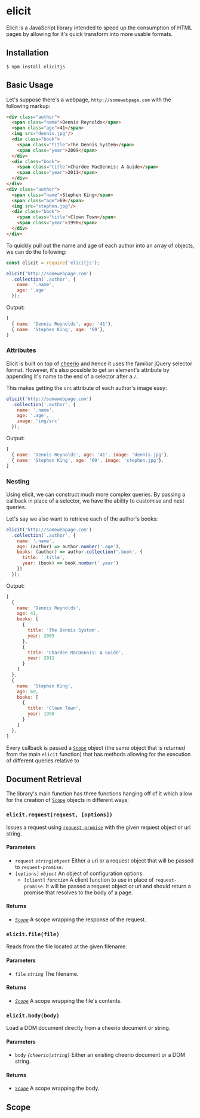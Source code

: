 # elicit

Elicit is a JavaScript library intended to speed up the consumption
of HTML pages by allowing for it's quick transform into more usable formats.

## Installation

```shell
$ npm install elicitjs
```
## Basic Usage

Let's suppose there's a webpage, `http://somewebpage.com` with the following
markup:

```html
<div class="author">
  <span class="name">Dennis Reynolds</span>
  <span class="age">41</span>
  <img src="dennis.jpg"/>
  <div class="book">
    <span class="title">The Dennis System</span>
    <span class="year">2009</span>
  </div>
  <div class="book">
    <span class="title">Chardee MacDennis: A Guide</span>
    <span class="year">2011</span>
  </div>
</div>
<div class="author">
  <span class="name">Stephen King</span>
  <span class="age">69</span>
  <img src="stephen.jpg"/>
  <div class="book">
    <span class="title">Clown Town</span>
    <span class="year">1990</span>
  </div>
</div>
```

To quickly pull out the name and age of each author into an
array of objects, we can do the following:

```js
const elicit = require('elicitjs');

elicit('http://somewebpage.com')
  .collection('.author', {
    name: '.name',
    age: '.age'
  });
```

Output:

```js
[
  { name: 'Dennis Reynolds', age: '41'},
  { name: 'Stephen King', age: '69'},
]
```

### Attributes

Elicit is built on top of [cheerio](https://github.com/cheeriojs/cheerio) and hence it uses the familiar jQuery selector format. 
However, it's also possible to get an element's attribute by appending it's name to the end of a selector after a `/`.

This makes getting the `src` attribute of each author's image easy:

```js
elicit('http://somewebpage.com')
  .collection('.author', {
    name: '.name',
    age: '.age',
    image: 'img/src'
  });
```

Output:

```js
[
  { name: 'Dennis Reynolds', age: '41', image: 'dennis.jpg'},
  { name: 'Stephen King', age: '69', image: 'stephen.jpg'},
]
```

### Nesting

Using elicit, we can construct much more complex queries. By passing
a callback in place of a selector, we have the ability to customise and
nest queries.

Let's say we also want to retrieve each of the author's books:

```js
elicit('http://somewebpage.com')
  .collection('.author', {
    name: '.name',
    age: (author) => author.number('.age'),
    books: (author) => author.collection('.book', {
      title: '.title',
      year: (book) => book.number('.year')
    })
  });
```

Output:

```js
[
  { 
    name: 'Dennis Reynolds',
    age: 41,
    books: [
      {
        title: 'The Dennis System',
        year: 2009
      },
      {
        title: 'Chardee MacDennis: A Guide',
        year: 2011
      }
    ]
  },
  { 
    name: 'Stephen King',
    age: 69,
    books: [
      {
        title: 'Clown Town',
        year: 1990
      }
    ]
  },
]
```

Every callback is passed a [`Scope`](#scope) object (the same object that is returned from the main `elicit` function)
that has methods allowing for the execution of different queries relative to

## Document Retrieval

The library's main function has three functions hanging off of it which
allow for the creation of [`Scope`](#scope) objects in different ways:

### `elicit.request(request, [options])`

Issues a request using [`request-promise`](http://github.com/) with the given
request object or uri string.

#### Parameters
- `request` *`string|object`* Either a uri or a request object that will be passed to `request-promise`. 
- `[options]` *`object`* An object of configuration options.
  - `[client]` *`function`* A client function to use in place of `request-promise`. It will be passed
  a request object or uri and should return a promise that resolves to the body of a page.

#### Returns
- [*`Scope`*](#scope) A scope wrapping the response of the request.

### `elicit.file(file)`

Reads from the file located at the given filename.

#### Parameters
- `file` *`string`* The filename. 

#### Returns
- [*`Scope`*](#scope) A scope wrapping the file's contents.

### `elicit.body(body)`

Load a DOM document directly from a cheerio document or string.

#### Parameters
- `body` *`{cheerio|string}`* Either an existing cheerio document
or a DOM string. 

#### Returns
- [*`Scope`*](#scope) A scope wrapping the body.

## Scope






